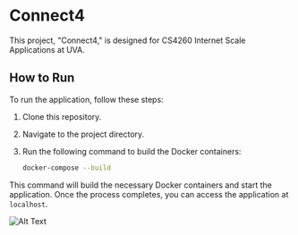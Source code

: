 # Connect4
This project, "Connect4," is designed for CS4260 Internet Scale Applications at UVA.

## How to Run

To run the application, follow these steps:

1. Clone this repository.
2. Navigate to the project directory.
3. Run the following command to build the Docker containers:

   ```bash
   docker-compose --build

This command will build the necessary Docker containers and start the application. Once the process completes, you can access the application at `localhost`.

![Alt Text](results.png)